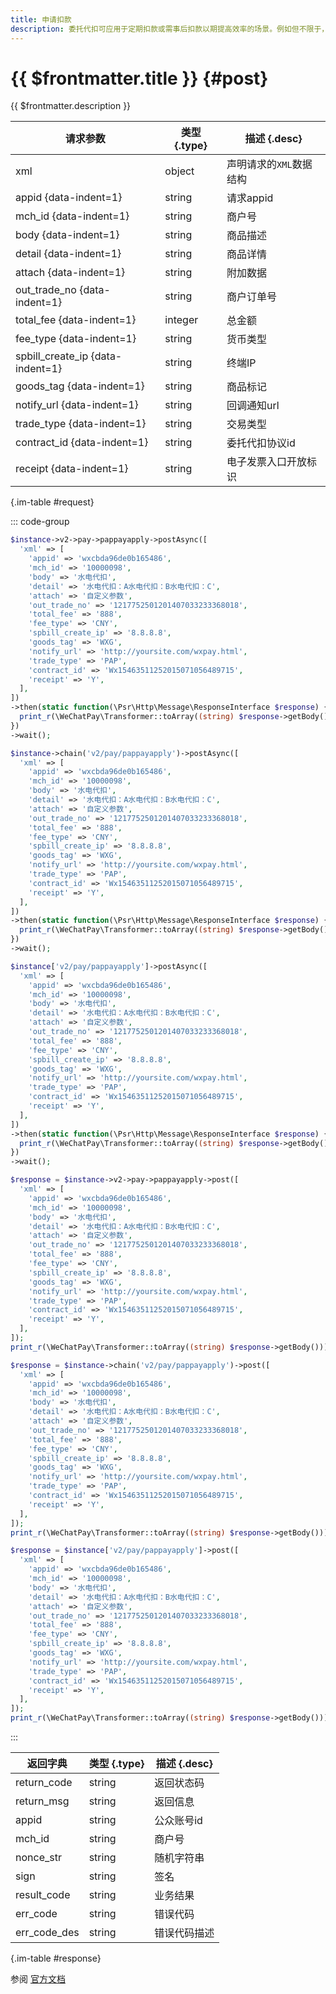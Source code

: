 ```yaml
---
title: 申请扣款
description: 委托代扣可应用于定期扣款或需事后扣款以期提高效率的场景。例如但不限于，会员制缴费、水电煤缴费、黄钻绿钻增值服务、打车类软件、停车场或高速公路无人缴费、理财通基金定投、信用卡还款等通过用户授权给商户，进行委托扣款的场景。
---
```


# {{ $frontmatter.title }} {#post}

{{ $frontmatter.description }}

| 请求参数 | 类型 {.type} | 描述 {.desc}
| --- | --- | ---
| xml | object | 声明请求的`XML`数据结构
| appid {data-indent=1} | string | 请求appid
| mch_id {data-indent=1} | string | 商户号
| body {data-indent=1} | string | 商品描述
| detail {data-indent=1} | string | 商品详情
| attach {data-indent=1} | string | 附加数据
| out_trade_no {data-indent=1} | string | 商户订单号
| total_fee {data-indent=1} | integer | 总金额
| fee_type {data-indent=1} | string | 货币类型
| spbill_create_ip {data-indent=1} | string | 终端IP
| goods_tag {data-indent=1} | string | 商品标记
| notify_url {data-indent=1} | string | 回调通知url
| trade_type {data-indent=1} | string | 交易类型
| contract_id {data-indent=1} | string | 委托代扣协议id
| receipt {data-indent=1} | string | 电子发票入口开放标识

{.im-table #request}

::: code-group

```php [异步纯链式]
$instance->v2->pay->pappayapply->postAsync([
  'xml' => [
    'appid' => 'wxcbda96de0b165486',
    'mch_id' => '10000098',
    'body' => '水电代扣',
    'detail' => '水电代扣：A水电代扣：B水电代扣：C',
    'attach' => '自定义参数',
    'out_trade_no' => '1217752501201407033233368018',
    'total_fee' => '888',
    'fee_type' => 'CNY',
    'spbill_create_ip' => '8.8.8.8',
    'goods_tag' => 'WXG',
    'notify_url' => 'http://yoursite.com/wxpay.html',
    'trade_type' => 'PAP',
    'contract_id' => 'Wx15463511252015071056489715',
    'receipt' => 'Y',
  ],
])
->then(static function(\Psr\Http\Message\ResponseInterface $response) {
  print_r(\WeChatPay\Transformer::toArray((string) $response->getBody()));
})
->wait();
```

```php [异步声明式]
$instance->chain('v2/pay/pappayapply')->postAsync([
  'xml' => [
    'appid' => 'wxcbda96de0b165486',
    'mch_id' => '10000098',
    'body' => '水电代扣',
    'detail' => '水电代扣：A水电代扣：B水电代扣：C',
    'attach' => '自定义参数',
    'out_trade_no' => '1217752501201407033233368018',
    'total_fee' => '888',
    'fee_type' => 'CNY',
    'spbill_create_ip' => '8.8.8.8',
    'goods_tag' => 'WXG',
    'notify_url' => 'http://yoursite.com/wxpay.html',
    'trade_type' => 'PAP',
    'contract_id' => 'Wx15463511252015071056489715',
    'receipt' => 'Y',
  ],
])
->then(static function(\Psr\Http\Message\ResponseInterface $response) {
  print_r(\WeChatPay\Transformer::toArray((string) $response->getBody()));
})
->wait();
```

```php [异步属性式]
$instance['v2/pay/pappayapply']->postAsync([
  'xml' => [
    'appid' => 'wxcbda96de0b165486',
    'mch_id' => '10000098',
    'body' => '水电代扣',
    'detail' => '水电代扣：A水电代扣：B水电代扣：C',
    'attach' => '自定义参数',
    'out_trade_no' => '1217752501201407033233368018',
    'total_fee' => '888',
    'fee_type' => 'CNY',
    'spbill_create_ip' => '8.8.8.8',
    'goods_tag' => 'WXG',
    'notify_url' => 'http://yoursite.com/wxpay.html',
    'trade_type' => 'PAP',
    'contract_id' => 'Wx15463511252015071056489715',
    'receipt' => 'Y',
  ],
])
->then(static function(\Psr\Http\Message\ResponseInterface $response) {
  print_r(\WeChatPay\Transformer::toArray((string) $response->getBody()));
})
->wait();
```

```php [同步纯链式]
$response = $instance->v2->pay->pappayapply->post([
  'xml' => [
    'appid' => 'wxcbda96de0b165486',
    'mch_id' => '10000098',
    'body' => '水电代扣',
    'detail' => '水电代扣：A水电代扣：B水电代扣：C',
    'attach' => '自定义参数',
    'out_trade_no' => '1217752501201407033233368018',
    'total_fee' => '888',
    'fee_type' => 'CNY',
    'spbill_create_ip' => '8.8.8.8',
    'goods_tag' => 'WXG',
    'notify_url' => 'http://yoursite.com/wxpay.html',
    'trade_type' => 'PAP',
    'contract_id' => 'Wx15463511252015071056489715',
    'receipt' => 'Y',
  ],
]);
print_r(\WeChatPay\Transformer::toArray((string) $response->getBody()));
```

```php [同步声明式]
$response = $instance->chain('v2/pay/pappayapply')->post([
  'xml' => [
    'appid' => 'wxcbda96de0b165486',
    'mch_id' => '10000098',
    'body' => '水电代扣',
    'detail' => '水电代扣：A水电代扣：B水电代扣：C',
    'attach' => '自定义参数',
    'out_trade_no' => '1217752501201407033233368018',
    'total_fee' => '888',
    'fee_type' => 'CNY',
    'spbill_create_ip' => '8.8.8.8',
    'goods_tag' => 'WXG',
    'notify_url' => 'http://yoursite.com/wxpay.html',
    'trade_type' => 'PAP',
    'contract_id' => 'Wx15463511252015071056489715',
    'receipt' => 'Y',
  ],
]);
print_r(\WeChatPay\Transformer::toArray((string) $response->getBody()));
```

```php [同步属性式]
$response = $instance['v2/pay/pappayapply']->post([
  'xml' => [
    'appid' => 'wxcbda96de0b165486',
    'mch_id' => '10000098',
    'body' => '水电代扣',
    'detail' => '水电代扣：A水电代扣：B水电代扣：C',
    'attach' => '自定义参数',
    'out_trade_no' => '1217752501201407033233368018',
    'total_fee' => '888',
    'fee_type' => 'CNY',
    'spbill_create_ip' => '8.8.8.8',
    'goods_tag' => 'WXG',
    'notify_url' => 'http://yoursite.com/wxpay.html',
    'trade_type' => 'PAP',
    'contract_id' => 'Wx15463511252015071056489715',
    'receipt' => 'Y',
  ],
]);
print_r(\WeChatPay\Transformer::toArray((string) $response->getBody()));
```

:::

| 返回字典 | 类型 {.type} | 描述 {.desc}
| --- | --- | ---
| return_code | string | 返回状态码
| return_msg | string | 返回信息
| appid | string | 公众账号id
| mch_id | string | 商户号
| nonce_str | string | 随机字符串
| sign | string | 签名
| result_code | string | 业务结果
| err_code | string | 错误代码
| err_code_des | string | 错误代码描述

{.im-table #response}

参阅 [官方文档](https://pay.weixin.qq.com/wiki/doc/api/wxpay_v2/papay/chapter3_8.shtml)
